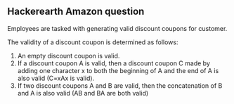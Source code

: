 ## Hackerearth Amazon question

Employees are tasked with generating valid discount coupons for customer.

The validity of a discount coupon is determined as follows:
1. An empty discount coupon is valid.
2. If a discount coupon A is valid, then a discount coupon C made by adding one character x
to both the beginning of A and the end of A is also valid (C=xAx is valid).
3. If two discount coupons A and B are valid, then the concatenation of B and A is also valid (AB and BA are both valid)